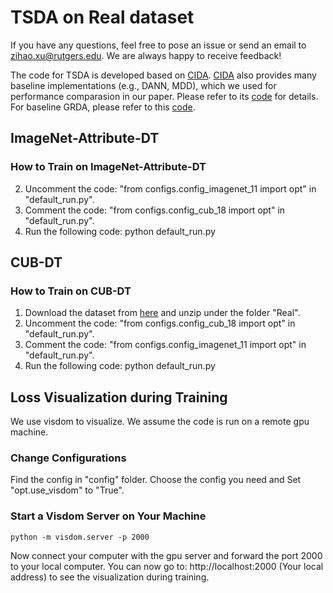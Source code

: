 # TSDA on Real dataset
If you have any questions, feel free to pose an issue or send an email to zihao.xu@rutgers.edu. We are always happy to receive feedback!

The code for TSDA is developed based on [CIDA](https://github.com/hehaodele/CIDA). [CIDA](https://github.com/hehaodele/CIDA) also provides many baseline implementations (e.g., DANN, MDD), which we used for performance comparasion in our paper. Please refer to its [code](https://github.com/hehaodele/CIDA) for details. For baseline GRDA, please refer to this [code](https://github.com/Wang-ML-Lab/GRDA).

## ImageNet-Attribute-DT
### How to Train on ImageNet-Attribute-DT
2. Uncomment the code: "from configs.config_imagenet_11 import opt" in "default_run.py".
3. Comment the code: "from configs.config_cub_18 import opt" in "default_run.py".
3. Run the following code:
    python default_run.py
<!-- ### How to Use the Pretrained Model to Do Inference -->

## CUB-DT
### How to Train on CUB-DT
1. Download the dataset from [here](https://drive.google.com/file/d/15JaioOFq70Sh7zZ5HrVIDTgMB4fC-Uo0/view?usp=drive_link) and unzip under the folder "Real".
2. Uncomment the code: "from configs.config_cub_18 import opt" in "default_run.py".
3. Comment the code: "from configs.config_imagenet_11 import opt" in "default_run.py".
3. Run the following code:
    python default_run.py
<!-- ### How to Use the Pretrained Model to Do Inference -->

## Loss Visualization during Training
We use visdom to visualize. We assume the code is run on a remote gpu machine.

### Change Configurations
Find the config in "config" folder. Choose the config you need and Set "opt.use_visdom" to "True".

### Start a Visdom Server on Your Machine
    python -m visdom.server -p 2000
Now connect your computer with the gpu server and forward the port 2000 to your local computer. You can now go to:
    http://localhost:2000 (Your local address)
to see the visualization during training.

